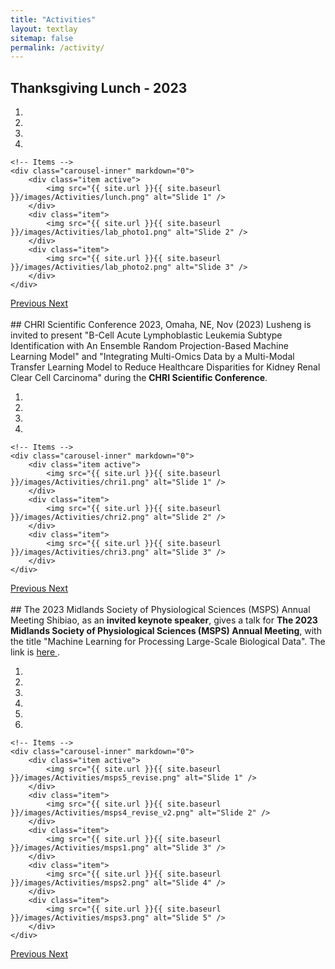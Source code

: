 ```yaml
---
title: "Activities"
layout: textlay
sitemap: false
permalink: /activity/
---
```


## Thanksgiving Lunch - 2023
<div class="col-sm-9">
<div markdown="0" id="carousel" class="carousel slide" data-ride="carousel" data-interval="4000" data-pause="hover" >
    <!-- Menu -->
    <ol class="carousel-indicators">
        <li data-target="#carousel" data-slide-to="0" class="active"></li>
        <li data-target="#carousel" data-slide-to="1"></li>
        <li data-target="#carousel" data-slide-to="2"></li>
        <li data-target="#carousel" data-slide-to="3"></li>
    </ol>

    <!-- Items -->
    <div class="carousel-inner" markdown="0">
        <div class="item active">
            <img src="{{ site.url }}{{ site.baseurl }}/images/Activities/lunch.png" alt="Slide 1" />
        </div>
        <div class="item">
            <img src="{{ site.url }}{{ site.baseurl }}/images/Activities/lab_photo1.png" alt="Slide 2" />
        </div>
        <div class="item">
            <img src="{{ site.url }}{{ site.baseurl }}/images/Activities/lab_photo2.png" alt="Slide 3" />
        </div>
    </div>
  <a class="left carousel-control" href="#carousel" role="button" data-slide="prev">
    <span class="glyphicon glyphicon-chevron-left" aria-hidden="true"></span>
    <span class="sr-only">Previous</span>
  </a>
  <a class="right carousel-control" href="#carousel" role="button" data-slide="next">
    <span class="glyphicon glyphicon-chevron-right" aria-hidden="true"></span>
    <span class="sr-only">Next</span>
  </a>
</div>
</div>
<br>
<div id="textid" class="col-sm-12">
## CHRI Scientific Conference 2023, Omaha, NE, Nov (2023)
Lusheng is invited to present "B-Cell Acute Lymphoblastic Leukemia Subtype Identification with An Ensemble Random Projection-Based Machine Learning Model" and "Integrating Multi-Omics Data by a Multi-Modal Transfer Learning Model to Reduce Healthcare Disparities for Kidney Renal Clear Cell Carcinoma" during the <b>CHRI Scientific Conference</b>.
</div>
<div class="col-sm-9">
<div markdown="0" id="carousel1" class="carousel slide" data-ride="carousel" data-interval="4000" data-pause="hover" >
    <!-- Menu -->
    <ol class="carousel-indicators">
        <li data-target="#carousel1" data-slide-to="0" class="active"></li>
        <li data-target="#carousel1" data-slide-to="1"></li>
        <li data-target="#carousel1" data-slide-to="2"></li>
        <li data-target="#carousel1" data-slide-to="3"></li>
    </ol>

    <!-- Items -->
    <div class="carousel-inner" markdown="0">
        <div class="item active">
            <img src="{{ site.url }}{{ site.baseurl }}/images/Activities/chri1.png" alt="Slide 1" />
        </div>
        <div class="item">
            <img src="{{ site.url }}{{ site.baseurl }}/images/Activities/chri2.png" alt="Slide 2" />
        </div>
        <div class="item">
            <img src="{{ site.url }}{{ site.baseurl }}/images/Activities/chri3.png" alt="Slide 3" />
        </div>
    </div>
  <a class="left carousel-control" href="#carousel1" role="button" data-slide="prev">
    <span class="glyphicon glyphicon-chevron-left" aria-hidden="true"></span>
    <span class="sr-only">Previous</span>
  </a>
  <a class="right carousel-control" href="#carousel1" role="button" data-slide="next">
    <span class="glyphicon glyphicon-chevron-right" aria-hidden="true"></span>
    <span class="sr-only">Next</span>
  </a>
</div>
</div>
<br>
<div id="textid" class="col-sm-12">
## The 2023 Midlands Society of Physiological Sciences (MSPS) Annual Meeting
Shibiao, as an <strong>invited keynote speaker</strong>, gives a talk for <strong>The 2023 Midlands Society of Physiological Sciences (MSPS) Annual Meeting</strong>, with the title "Machine Learning for Processing Large-Scale Biological Data". The link is <a href="https://msps-online.org/">here </a>.
</div>
<div class="col-sm-9">
<div markdown="0" id="carousel2" class="carousel slide" data-ride="carousel" data-interval="4000" data-pause="hover" >
    <!-- Menu -->
    <ol class="carousel-indicators">
        <li data-target="#carousel2" data-slide-to="0" class="active"></li>
        <li data-target="#carousel2" data-slide-to="1"></li>
        <li data-target="#carousel2" data-slide-to="2"></li>
        <li data-target="#carousel2" data-slide-to="3"></li>
        <li data-target="#carousel2" data-slide-to="4"></li>
        <li data-target="#carousel2" data-slide-to="5"></li>
    </ol>

    <!-- Items -->
    <div class="carousel-inner" markdown="0">
        <div class="item active">
            <img src="{{ site.url }}{{ site.baseurl }}/images/Activities/msps5_revise.png" alt="Slide 1" />
        </div>
        <div class="item">
            <img src="{{ site.url }}{{ site.baseurl }}/images/Activities/msps4_revise_v2.png" alt="Slide 2" />
        </div>
        <div class="item">
            <img src="{{ site.url }}{{ site.baseurl }}/images/Activities/msps1.png" alt="Slide 3" />
        </div>
        <div class="item">
            <img src="{{ site.url }}{{ site.baseurl }}/images/Activities/msps2.png" alt="Slide 4" />
        </div>
        <div class="item">
            <img src="{{ site.url }}{{ site.baseurl }}/images/Activities/msps3.png" alt="Slide 5" />
        </div>
    </div>
  <a class="left carousel-control" href="#carousel2" role="button" data-slide="prev">
    <span class="glyphicon glyphicon-chevron-left" aria-hidden="true"></span>
    <span class="sr-only">Previous</span>
  </a>
  <a class="right carousel-control" href="#carousel2" role="button" data-slide="next">
    <span class="glyphicon glyphicon-chevron-right" aria-hidden="true"></span>
    <span class="sr-only">Next</span>
  </a>
</div>
</div>
